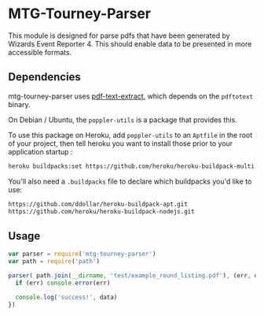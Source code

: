 # MTG-Tourney-Parser

This module is designed for parse pdfs that have been generated by Wizards Event Reporter 4.
This should enable data to be presented in more accessible formats.

## Dependencies

mtg-tourney-parser uses [pdf-text-extract](https://www.npmjs.com/package/pdf-text-extract), which depends on the `pdftotext` binary.

On Debian / Ubuntu, the `poppler-utils` is a package that provides this.

To use this package on Heroku, add `poppler-utils` to an `Aptfile` in the root of your project, then tell heroku you want to install those prior to your application startup : 

```bash
heroku buildpacks:set https://github.com/heroku/heroku-buildpack-multi.git -a NAME_OF_YOUR_HEROKU_APP
```

You'll also need a `.buildpacks` file to declare which buildpacks you'd like to use: 

```bash
https://github.com/ddollar/heroku-buildpack-apt.git
https://github.com/heroku/heroku-buildpack-nodejs.git
```

## Usage

```js
var parser = require('mtg-tourney-parser')
var path = require('path')

parser( path.join(__dirname, 'test/example_round_listing.pdf'), (err, data) => {
  if (err) console.error(err)

  console.log('success!', data)
})
```

